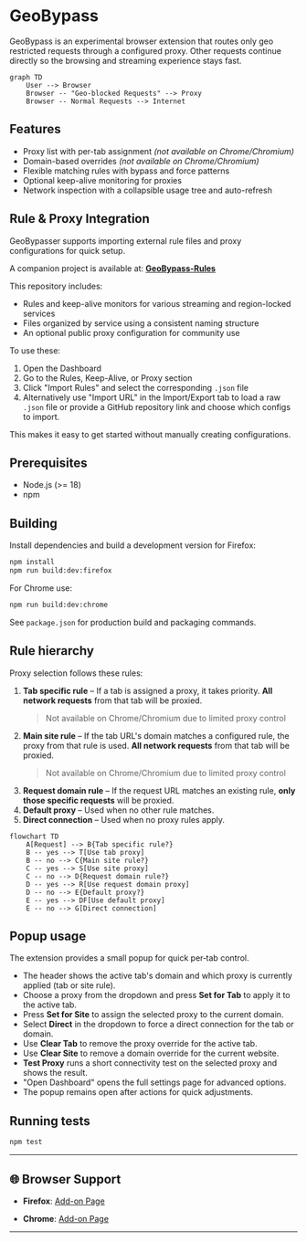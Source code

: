 # GeoBypass

GeoBypass is an experimental browser extension that routes only geo restricted requests through a configured proxy.  Other requests continue directly so the browsing and streaming experience stays fast.

```mermaid
graph TD
    User --> Browser
    Browser -- "Geo-blocked Requests" --> Proxy
    Browser -- Normal Requests --> Internet
```

## Features

- Proxy list with per-tab assignment *(not available on Chrome/Chromium)*
- Domain-based overrides *(not available on Chrome/Chromium)*
- Flexible matching rules with bypass and force patterns
- Optional keep-alive monitoring for proxies
- Network inspection with a collapsible usage tree and auto-refresh

## Rule & Proxy Integration

GeoBypasser supports importing external rule files and proxy configurations for quick setup.

A companion project is available at:
[**GeoBypass-Rules**](https://github.com/MeGaNeKoS/GeoBypass-Rules)

This repository includes:

- Rules and keep-alive monitors for various streaming and region-locked services
- Files organized by service using a consistent naming structure
- An optional public proxy configuration for community use

To use these:

1. Open the Dashboard
2. Go to the Rules, Keep-Alive, or Proxy section
3. Click "Import Rules" and select the corresponding `.json` file
4. Alternatively use "Import URL" in the Import/Export tab to load a raw `.json`
   file or provide a GitHub repository link and choose which configs to import.

This makes it easy to get started without manually creating configurations.

## Prerequisites

* Node.js (>= 18)
* npm

## Building

Install dependencies and build a development version for Firefox:

```bash
npm install
npm run build:dev:firefox
```

For Chrome use:

```bash
npm run build:dev:chrome
```

See `package.json` for production build and packaging commands.

## Rule hierarchy

Proxy selection follows these rules:

1. **Tab specific rule** – If a tab is assigned a proxy, it takes priority. **All network requests** from that tab will be proxied.
   > Not available on Chrome/Chromium due to limited proxy control
2. **Main site rule** – If the tab URL's domain matches a configured rule, the proxy from that rule is used. **All network requests** from that tab will be proxied.
   > Not available on Chrome/Chromium due to limited proxy control
3. **Request domain rule** – If the request URL matches an existing rule, **only those specific requests** will be proxied.
4. **Default proxy** – Used when no other rule matches.
5. **Direct connection** – Used when no proxy rules apply.

```mermaid
flowchart TD
    A[Request] --> B{Tab specific rule?}
    B -- yes --> T[Use tab proxy]
    B -- no --> C{Main site rule?}
    C -- yes --> S[Use site proxy]
    C -- no --> D{Request domain rule?}
    D -- yes --> R[Use request domain proxy]
    D -- no --> E{Default proxy?}
    E -- yes --> DF[Use default proxy]
    E -- no --> G[Direct connection]
```

## Popup usage

The extension provides a small popup for quick per‑tab control.

- The header shows the active tab's domain and which proxy is currently applied (tab or site rule).
- Choose a proxy from the dropdown and press **Set for Tab** to apply it to the active tab.
- Press **Set for Site** to assign the selected proxy to the current domain.
- Select **Direct** in the dropdown to force a direct connection for the tab or domain.
- Use **Clear Tab** to remove the proxy override for the active tab.
- Use **Clear Site** to remove a domain override for the current website.
- **Test Proxy** runs a short connectivity test on the selected proxy and shows the result.
- "Open Dashboard" opens the full settings page for advanced options.
- The popup remains open after actions for quick adjustments.

## Running tests

```bash
npm test
```

---

## 🌐 Browser Support

* **Firefox**: [Add-on Page](https://addons.mozilla.org/en-US/firefox/addon/geobypass/)

* **Chrome**: [Add-on Page](https://chromewebstore.google.com/detail/geobypass/ihocglepfddiancfooeablkngmckkjdm/)

---
